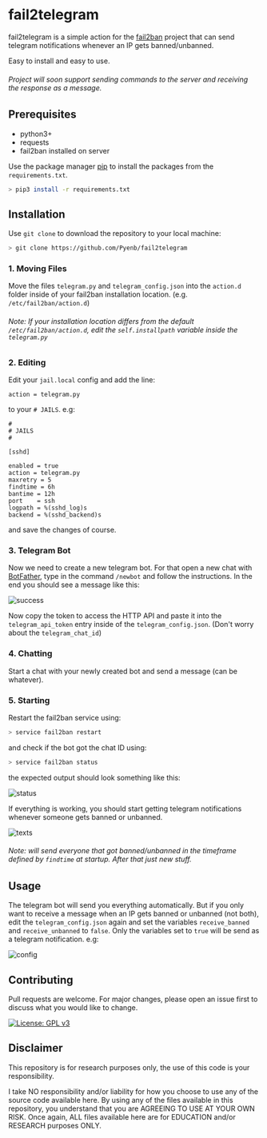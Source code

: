 # fail2telegram

fail2telegram is a simple action for the [fail2ban](https://github.com/fail2ban/fail2ban) project that can send telegram notifications whenever an IP gets banned/unbanned.

Easy to install and easy to use.

###### Project will soon support sending commands to the server and receiving the response as a message.

## Prerequisites

- python3+
- requests
- fail2ban installed on server

Use the package manager [pip](https://pip.pypa.io/en/stable/) to install the packages from the `requirements.txt`.

```bash
> pip3 install -r requirements.txt
```

## Installation

Use `git clone` to download the repository to your local machine:

```bash
> git clone https://github.com/Pyenb/fail2telegram
```

### 1. Moving Files

Move the files `telegram.py` and `telegram_config.json` into the `action.d` folder inside of your fail2ban installation location. (e.g. `/etc/fail2ban/action.d`)

###### Note: If your installation location differs from the default `/etc/fail2ban/action.d`, edit the `self.installpath` variable inside the `telegram.py`

### 2. Editing

Edit your `jail.local` config and add the line:

```
action = telegram.py
```

to your `# JAILS`. e.g:

```
#
# JAILS
#

[sshd]

enabled = true
action = telegram.py
maxretry = 5
findtime = 6h
bantime = 12h
port    = ssh
logpath = %(sshd_log)s
backend = %(sshd_backend)s
```

and save the changes of course.

### 3. Telegram Bot

Now we need to create a new telegram bot. For that open a new chat with [BotFather](https://telegram.me/botfather), type in the command `/newbot` and follow the instructions. In the end you should see a message like this:

![success](https://i.imgur.com/ugOzB1B.png)

Now copy the token to access the HTTP API and paste it into the `telegram_api_token` entry inside of the `telegram_config.json`. (Don't worry about the `telegram_chat_id`)

### 4. Chatting

Start a chat with your newly created bot and send a message (can be whatever).

### 5. Starting

Restart the fail2ban service using:

```bash
> service fail2ban restart
```

and check if the bot got the chat ID using:

```bash
> service fail2ban status
```

the expected output should look something like this:

![status](https://i.imgur.com/wArFf0Q.png)

If everything is working, you should start getting telegram notifications whenever someone gets banned or unbanned.

![texts](https://i.imgur.com/GcAVd5R.png)

###### Note: will send everyone that got banned/unbanned in the timeframe defined by `findtime` at startup. After that just new stuff.

## Usage

The telegram bot will send you everything automatically. But if you only want to receive a message when an IP gets banned or unbanned (not both), edit the `telegram_config.json` again and set the variables `receive_banned` and `receive_unbanned` to `false`. Only the variables set to `true` will be send as a telegram notification. e.g:

![config](https://i.imgur.com/OjWNHwl.png)

## Contributing
Pull requests are welcome. For major changes, please open an issue first to discuss what you would like to change.

[![License: GPL v3](https://img.shields.io/badge/License-GPLv3-blue.svg)](https://www.gnu.org/licenses/gpl-3.0)

## Disclaimer
This repository is for research purposes only, the use of this code is your responsibility.

I take NO responsibility and/or liability for how you choose to use any of the source code available here. By using any of the files available in this repository, you understand that you are AGREEING TO USE AT YOUR OWN RISK. Once again, ALL files available here are for EDUCATION and/or RESEARCH purposes ONLY.
